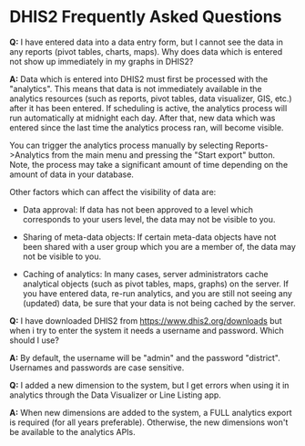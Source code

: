 # DHIS2 Frequently Asked Questions

**Q:** I have entered data into a data entry form, but I cannot see the
data in any reports (pivot tables, charts, maps). Why does data which is
entered not show up immediately in my graphs in DHIS2?

**A:** Data which is entered into DHIS2 must first be processed with the
"analytics". This means that data is not immediately available in the
analytics resources (such as reports, pivot tables, data visualizer,
GIS, etc.) after it has been entered. If scheduling is active, the
analytics process will run automatically at midnight each day. After
that, new data which was entered since the last time the analytics
process ran, will become visible.

You can trigger the analytics process manually by selecting
Reports-\>Analytics from the main menu and pressing the "Start export"
button. Note, the process may take a significant amount of time
depending on the amount of data in your database.

Other factors which can affect the visibility of data are:

  - Data approval: If data has not been approved to a level which
    corresponds to your users level, the data may not be visible to you.

  - Sharing of meta-data objects: If certain meta-data objects have not
    been shared with a user group which you are a member of, the data
    may not be visible to you.

  - Caching of analytics: In many cases, server administrators cache
    analytical objects (such as pivot tables, maps, graphs) on the
    server. If you have entered data, re-run analytics, and you are
    still not seeing any (updated) data, be sure that your data is not
    being cached by the server.

**Q:** I have downloaded DHIS2 from <https://www.dhis2.org/downloads>
but when i try to enter the system it needs a username and password.
Which should I use?

**A:** By default, the username will be "admin" and the password
"district". Usernames and passwords are case sensitive.

**Q:** I added a new dimension to the system, but I get errors when using it in analytics through the Data Visualizer or Line Listing app.

**A:** When new dimensions are added to the system, a FULL analytics export is required (for all years preferable). Otherwise, the new dimensions won't be available to the analytics APIs.
